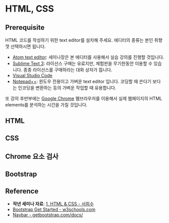 # HTML, CSS

## Prerequisite

HTML 코드를 작성하기 위한 text editor를 설치해 주세요.
에디터의 종류는 본인 취향껏 선택하시면 됩니다.

* [Atom text editor](https://atom.io): 세미나장은 본 에디터를 사용해서 실습 강의를 진행할 것입니다.
* [Sublime Text 3](https://www.sublimetext.com/3): 라이선스 구매는 유료지만, 체험판을 무기한동안 이용할 수 있습니다. 종종 라이선스를 구매하라는 대화 상자가 뜹니다.
* [Visual Studio Code](https://code.visualstudio.com/)
* [Notepad++](https://notepad-plus-plus.org/download/): 윈도우 전용이고 가벼운 text editor 입니다. 코딩할 때 쓴다기 보다는 인코딩을 변환하는 등의 가벼운 작업할 때 유용합니다.

또 강의 후반부에는 [Google Chrome](https://www.google.com/chrome/) 웹브라우저를 이용해서 실제 웹페이지의 HTML elements를 분석하는 시간을 가질 것입니다.

## HTML

## CSS

## Chrome 요소 검사

## Bootstrap

## Reference

* **작년 세미나 자료**: [1. HTML & CSS - 서희수](https://wafflestudio.readthedocs.io/ko/latest/web-seminar-react-django/1-html-css.html)
* [Bootstrap Get Started - w3schools.com](https://www.w3schools.com/bootstrap/bootstrap_get_started.asp)
* [Navbar - getbootstrap.com/docs/](https://getbootstrap.com/docs/4.0/components/navbar)
